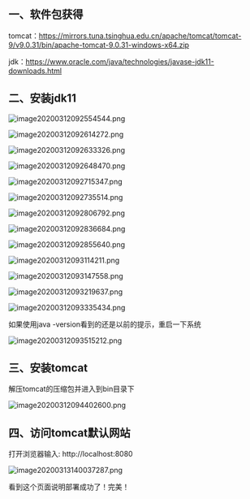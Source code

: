 ## 一、软件包获得

tomcat：https://mirrors.tuna.tsinghua.edu.cn/apache/tomcat/tomcat-9/v9.0.31/bin/apache-tomcat-9.0.31-windows-x64.zip

jdk：https://www.oracle.com/java/technologies/javase-jdk11-downloads.html

## 二、安装jdk11

![image20200312092554544.png](https://www.zutuanxue.com:8000/static/media/images/2020/10/20/1603159556295.png)

![image20200312092614272.png](https://www.zutuanxue.com:8000/static/media/images/2020/10/20/1603159569582.png)

![image20200312092633326.png](https://www.zutuanxue.com:8000/static/media/images/2020/10/20/1603159582416.png)

![image20200312092648470.png](https://www.zutuanxue.com:8000/static/media/images/2020/10/20/1603159592978.png)

![image20200312092715347.png](https://www.zutuanxue.com:8000/static/media/images/2020/10/20/1603159607021.png)

![image20200312092735514.png](https://www.zutuanxue.com:8000/static/media/images/2020/10/20/1603159618146.png)

![image20200312092806792.png](https://www.zutuanxue.com:8000/static/media/images/2020/10/20/1603159628663.png)

![image20200312092836684.png](https://www.zutuanxue.com:8000/static/media/images/2020/10/20/1603159640912.png)

![image20200312092855640.png](https://www.zutuanxue.com:8000/static/media/images/2020/10/20/1603159650428.png)

![image20200312093114211.png](https://www.zutuanxue.com:8000/static/media/images/2020/10/20/1603159694610.png)

![image20200312093147558.png](https://www.zutuanxue.com:8000/static/media/images/2020/10/20/1603159745216.png)

![image20200312093219637.png](https://www.zutuanxue.com:8000/static/media/images/2020/10/20/1603159755696.png)

![image20200312093335434.png](https://www.zutuanxue.com:8000/static/media/images/2020/10/20/1603159765040.png)

如果使用java -version看到的还是以前的提示，重启一下系统

![image20200312093515212.png](https://www.zutuanxue.com:8000/static/media/images/2020/10/20/1603159779581.png)

## 三、安装tomcat

解压tomcat的压缩包并进入到bin目录下

![image20200312094402600.png](https://www.zutuanxue.com:8000/static/media/images/2020/10/20/1603159844856.png)

## 四、访问tomcat默认网站

打开浏览器输入: http://localhost:8080

![image20200313140037287.png](https://www.zutuanxue.com:8000/static/media/images/2020/10/20/1603159865746.png)

看到这个页面说明部署成功了！完美！